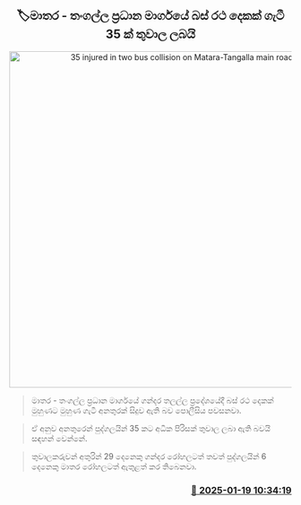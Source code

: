 <p align='center'><b><h2 align='center' title='35 injured in two bus collision on Matara-Tangalla main road'>🏷මාතර - තංගල්ල ප්‍රධාන මාර්ගයේ බස් රථ දෙකක් ගැටී 35 ක් තුවාල ලබයි</h2></b></p>
<p align='center'><img src='https://helakuru.sgp1.cdn.digitaloceanspaces.com/esana/images/lib/accident-new.jpg' width='600' alt='35 injured in two bus collision on Matara-Tangalla main road'></p>

> මාතර - තංගල්ල ප්‍රධාන මාර්ගයේ ගන්දර තලල්ල ප්‍රදේශයේදී බස් රථ දෙකක් මුහුණට මුහුණ ගැටී අනතුරක් සිදුව ඇති බව පොලීසිය පවසනවා.

> ඒ අනුව අනතුරෙන් පුද්ගලයින් 35 කට අධික පිරිසක් තුවාල ලබා ඇති බවයි සඳහන් වෙන්නේ.

> තුවාලකරුවන් අතුරින් 29 දෙනෙකු ගන්දර රෝහලටත් තවත් පුද්ගලයින් 6 දෙනෙකු මාතර රෝහලටත් ඇතුළත් කර තිබෙනවා.



<h3 align='right'><a href='https://www.helakuru.lk/esana/p/106691/'>📅 2025-01-19 10:34:19</a></h3>
